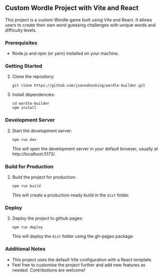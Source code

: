 ## Custom Wordle Project with Vite and React

This project is a custom Wordle game built using Vite and React. It allows users to create their own word guessing challenges with unique words and difficulty levels.

### Prerequisites

-   Node.js and npm (or yarn) installed on your machine.

### Getting Started

2.  Clone the repository:
    
    ```
    git clone https://github.com/joannahosking/wordle-builder.git
    ```
    
4.  Install dependencies:
    
    ```
    cd wordle-builder
    npm install
    ```
    

### Development Server

2.  Start the development server:
    
    ```
    npm run dev
    ```
    
    This will open the development server in your default browser, usually at http://localhost:5173/.
    

### Build for Production

2.  Build the project for production:
    
    ```
    npm run build
    ```
    
    This will create a production-ready build in the `dist` folder.

### Deploy

2.  Deploy the project to github pages:
    
    ```
    npm run deploy
    ```
    
    This will deploy the `dist` folder using the gh-pages package.
    

### Additional Notes

-   This project uses the default Vite configuration with a React template.
-   Feel free to customise the project further and add new features as needed. Contributions are welcome!
